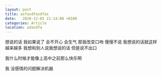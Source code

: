 ```yaml
---
layout: post
title: asfasdfasdfas
date:   2020-12-05 21:14:00 +0100
categories: Article
location: adasdfa
---
```


想说的话 我如果说了 会不开心 会生气
那我改变口吻 慢慢不说
我想说的话就这样越来越多
我想和别人说我想说的话
但是说不出口

我什么时候才能像上高中之前那么快乐啊

我 没感情的问题解决机器